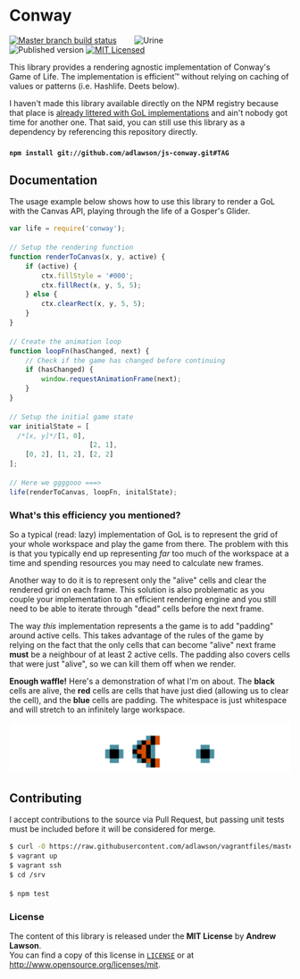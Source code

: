 # Conway

<img src="http://media.giphy.com/media/zVGcXjZTbQdMY/giphy.gif" alt="Urine" align="right" width=280/>

[![Master branch build status][ico-build]][travis]
![Published version][ico-package]
[![MIT Licensed][ico-license]][license]

This library provides a rendering agnostic implementation of Conway's Game of
Life. The implementation is efficient™ without relying on caching of values
or patterns (i.e. Hashlife. Deets below).

I haven't made this library available directly on the NPM registry because that
place is [already littered with GoL implementations][npm-life] and ain't nobody
got time for another one. That said, you can still use this library as a
dependency by referencing this repository directly.

#### `npm install git://github.com/adlawson/js-conway.git#TAG`

## Documentation
The usage example below shows how to use this library to render a GoL with the
Canvas API, playing through the life of a Gosper's Glider.
```js
var life = require('conway');

// Setup the rendering function
function renderToCanvas(x, y, active) {
    if (active) {
        ctx.fillStyle = '#000';
        ctx.fillRect(x, y, 5, 5);
    } else {
        ctx.clearRect(x, y, 5, 5);
    }
}

// Create the animation loop
function loopFn(hasChanged, next) {
    // Check if the game has changed before continuing
    if (hasChanged) {
        window.requestAnimationFrame(next);
    }
}

// Setup the initial game state
var initialState = [
  /*[x, y]*/[1, 0],
                    [2, 1],
    [0, 2], [1, 2], [2, 2]
];

// Here we ggggooo ===>
life(renderToCanvas, loopFn, initalState);
```

### What's this efficiency you mentioned?
So a typical (read: lazy) implementation of GoL is to represent the grid of your
whole workspace and play the game from there. The problem with this is that you
typically end up representing *far* too much of the workspace at a time and
spending resources you may need to calculate new frames.

Another way to do it is to represent only the "alive" cells and clear the
rendered grid on each frame. This solution is also problematic as you couple
your implementation to an efficient rendering engine and you still need to be
able to iterate through "dead" cells before the next frame.

The way *this* implementation represents a the game is to add "padding" around
active cells. This takes advantage of the rules of the game by relying on the
fact that the only cells that can become "alive" next frame **must** be
a neighbour of at least 2 active cells. The padding also covers cells that were
just "alive", so we can kill them off when we render.

**Enough waffle!** Here's a demonstration of what I'm on about. The **black**
cells are alive, the **red** cells are cells that have just died (allowing us
to clear the cell), and the **blue** cells are padding. The whitespace is just
whitespace and will stretch to an infinitely large workspace.

![Published version][img-padding]

## Contributing
I accept contributions to the source via Pull Request, but passing unit tests
must be included before it will be considered for merge.
```bash
$ curl -O https://raw.githubusercontent.com/adlawson/vagrantfiles/master/nodejs/Vagrantfile
$ vagrant up
$ vagrant ssh
$ cd /srv

$ npm test
```

### License
The content of this library is released under the **MIT License** by
**Andrew Lawson**.<br/> You can find a copy of this license in
[`LICENSE`][license] or at http://www.opensource.org/licenses/mit.

<!-- Links -->
[travis]: https://travis-ci.org/adlawson/urine.js
[ico-license]: http://img.shields.io/badge/license-MIT-e05d44.svg?style=flat
[ico-package]: http://img.shields.io/github/tag/adlawson/js-conway.svg?style=flat
[ico-build]: http://img.shields.io/travis/adlawson/urine.js/master.svg?style=flat
[license]: LICENSE
[img-padding]: padding.gif
[npm-life]: https://www.npmjs.org/search?q=Conway%27s%20Game%20of%20Life

